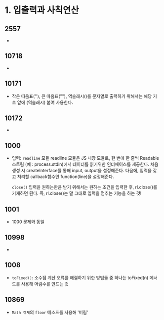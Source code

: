 # 1. 입출력과 사칙연산

## 2557

-

## 10718

-

## 10171

-   작은 따옴표(''), 큰 따옴표(""), 역슬래시(\)를 문자열로 출력하기 위해서는 해당 기호 앞에 \(역슬래시) 붙여 사용한다.

## 10172

-

## 1000

-   입력: `readline` 모듈
    readline 모듈은 JS 내장 모듈로, 한 번에 한 줄씩 Readable 스트림 (예 : process.stdin)에서 데이터를 읽기위한 인터페이스를 제공한다.
    처음 생성 시 createInterface를 통해 input, output을 설정해준다.
    다음에, 입력을 갖고 처리할 callback함수인 function(line)을 설정해준다.

    `close()`
    입력을 원하는만큼 받기 위해서는 원하는 조건을 입력한 후, rl.close()를 기재하면 된다.
    즉, rl.close()는 말 그대로 입력을 멈추는 기능을 하는 것!

## 1001

-   1000 문제와 동일

## 10998

-

## 1008

-   `toFixed()`: 소수점 계산 오류를 해결하기 위한 방법들 중 하나는 toFixed(n) 메서드를 사용해 어림수를 만드는 것

## 10869

-   `Math 객체`의 `floor` 메소드를 사용해 '버림'
